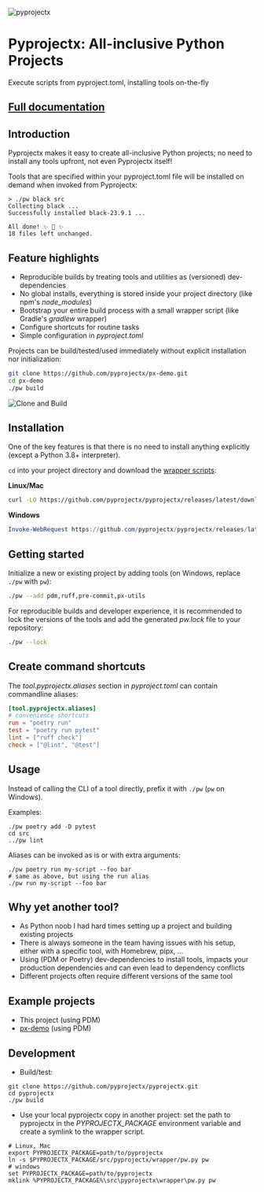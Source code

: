 ![pyprojectx](https://pyprojectx.github.io/assets/px.png)

# Pyprojectx: All-inclusive Python Projects

Execute scripts from pyproject.toml, installing tools on-the-fly

## [Full documentation](https://pyprojectx.github.io)

## Introduction
Pyprojectx makes it easy to create all-inclusive Python projects; no need to install any tools upfront,
not even Pyprojectx itself!

Tools that are specified within your pyproject.toml file will be installed on demand when invoked from Pyprojectx:
```shell
> ./pw black src
Collecting black ...
Successfully installed black-23.9.1 ...

All done! ✨ 🍰 ✨
18 files left unchanged.
```

## Feature highlights
* Reproducible builds by treating tools and utilities as (versioned) dev-dependencies
* No global installs, everything is stored inside your project directory (like npm's _node_modules_)
* Bootstrap your entire build process with a small wrapper script (like Gradle's _gradlew_ wrapper)
* Configure shortcuts for routine tasks
* Simple configuration in _pyproject.toml_

Projects can be build/tested/used immediately without explicit installation nor initialization:
```bash
git clone https://github.com/pyprojectx/px-demo.git
cd px-demo
./pw build
```
![Clone and Build](https://raw.githubusercontent.com/pyprojectx/pyprojectx/main/docs/docs/assets/build.png)

## Installation
One of the key features is that there is no need to install anything explicitly (except a Python 3.8+ interpreter).

`cd` into your project directory and download the
[wrapper scripts](https://github.com/pyprojectx/pyprojectx/releases/latest/download/wrappers.zip):

**Linux/Mac**
```bash
curl -LO https://github.com/pyprojectx/pyprojectx/releases/latest/download/wrappers.zip && unzip wrappers.zip && rm -f wrappers.zip
```

**Windows**
```powershell
Invoke-WebRequest https://github.com/pyprojectx/pyprojectx/releases/latest/download/wrappers.zip -OutFile wrappers.zip; Expand-Archive -Path wrappers.zip -DestinationPath .; Remove-Item -Path wrappers.zip
```

## Getting started
Initialize a new or existing project by adding tools (on Windows, replace `./pw` with `pw`):
```bash
./pw --add pdm,ruff,pre-commit,px-utils
```

For reproducible builds and developer experience, it is recommended to lock the versions of the tools
and add the generated _pw.lock_ file to your repository:
```bash
./pw --lock
```

## Create command shortcuts
The _tool.pyprojectx.aliases_ section in _pyproject.toml_ can contain commandline aliases:
```toml
[tool.pyprojectx.aliases]
# convenience shortcuts
run = "poetry run"
test = "poetry run pytest"
lint = ["ruff check"]
check = ["@lint", "@test"]
```

## Usage
Instead of calling the CLI of a tool directly, prefix it with `./pw` (`pw` on Windows).

Examples:
```shell
./pw poetry add -D pytest
cd src
../pw lint
```

Aliases can be invoked as is or with extra arguments:
```shell
./pw poetry run my-script --foo bar
# same as above, but using the run alias
./pw run my-script --foo bar
```

## Why yet another tool?
* As Python noob I had hard times setting up a project and building existing projects
* There is always someone in the team having issues with his setup, either with a specific tool, with Homebrew, pipx, ...
* Using (PDM or Poetry) dev-dependencies to install tools, impacts your production dependencies and can even lead to dependency conflicts
* Different projects often require different versions of the same tool

## Example projects
* This project (using PDM)
* [px-demo](https://github.com/pyprojectx/px-demo) (using PDM)

## Development
* Build/test:
```shell
git clone https://github.com/pyprojectx/pyprojectx.git
cd pyprojectx
./pw build
```

* Use your local pyprojectx copy in another project: set the path to pyprojectx in the _PYPROJECTX_PACKAGE_ environment variable
  and create a symlink to the wrapper script.
```shell
# Linux, Mac
export PYPROJECTX_PACKAGE=path/to/pyprojectx
ln -s $PYPROJECTX_PACKAGE/src/pyprojectx/wrapper/pw.py pw
# windows
set PYPROJECTX_PACKAGE=path/to/pyprojectx
mklink %PYPROJECTX_PACKAGE%\src\pyprojectx\wrapper\pw.py pw
```
